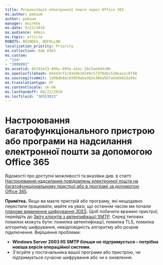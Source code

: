 ```yaml
---
title: Ретрансляція електронної пошти через Office 365
ms.author: pebaum
author: pebaum
manager: mnirkhe
ms.date: 9/21/2018
ms.audience: Admin
ms.topic: article
ROBOTS: NOINDEX, NOFOLLOW
localization_priority: Priority
ms.collection: Adm_O365
ms.custom:
- "154"
- "3000003"
ms.assetid: 84191e23-496c-495a-a2ec-28c5ae0d4c0b
ms.openlocfilehash: 84443cf1c93e9b19249c573704bc520eaa1c8f48
ms.sourcegitcommit: 1d98db8acb9959aba3b5e308a567ade6b62da56c
ms.translationtype: HT
ms.contentlocale: uk-UA
ms.lasthandoff: 08/22/2019
ms.locfileid: "36553013"
---
```

# <a name="set-up-a-multifunction-device-or-application-to-send-email-using-office-365"></a>Настроювання багатофункціонального пристрою або програми на надсилання електронної пошти за допомогою Office 365

Відомості про доступні можливості та вказівки див. в статті [Настроювання надсилання повідомлень електронної пошти на багатофункціональному пристрої або в програмі за допомогою Office 365](https://support.office.com/article/69f58e99-c550-4274-ad18-c805d654b4c4).
  
**Примітка.** Якщо ви маєте пристрій або програму, які нещодавно перестали працювати, майте на увазі, що останнім часом ми почали [планове вимкнення шифрування 3DES](https://docs.microsoft.com/office365/securitycompliance/technical-reference-details-about-encryption). Щоб побачити вражені пристрої, перейдіть до [Звіту клієнтів з автентифікації SMTP](https://protection.office.com/mailflow/dashboard). Серед типових помилок можуть бути: помилка автентифікації, помилка TLS, помилка алгоритму шифрування, невідповідність алгоритму або розрив підключення. Вирішення проблеми:
 - **Windows Server 2003 IIS SMTP більше не підтримується – потрібна новіша версія операційної системи.**  
 - З'ясуйте у постачальника вашої програми або пристрою, чи підтримується сучасне шифрування або чи є оновлення.
